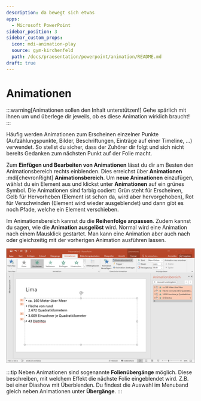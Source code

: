 ```yaml
---
description: da bewegt sich etwas
apps:
  - Microsoft PowerPoint
sidebar_position: 3
sidebar_custom_props:
  icon: mdi-animation-play
  source: gym-kirchenfeld
  path: /docs/praesentation/powerpoint/animation/README.md
draft: true
---
```


# Animationen



:::warning[Animationen sollen den Inhalt unterstützen!]
Gehe spärlich mit ihnen um und überlege dir jeweils, ob es diese Animation wirklich braucht!
:::

Häufig werden Animationen zum Erscheinen einzelner Punkte (Aufzählungspunkte, Bilder, Beschriftungen, Einträge auf einer Timeline, ...) verwendet. So stellst du sicher, dass der Zuhörer dir folgt und sich nicht bereits Gedanken zum nächsten Punkt auf der Folie macht.

Zum **Einfügen und Bearbeiten von Animationen** lässt du dir am Besten den Animationsbereich rechts einblenden. Dies erreichst über __Animationen__ :mdi[chevronRight] __Animationsbereich__. Um **neue Animationen** einzufügen, wählst du ein Element aus und klickst unter __Animationen__ auf ein grünes Symbol. Die Animationen sind farbig codiert: Grün steht für Erscheinen, Gelb für Hervorheben (Element ist schon da, wird aber hervorgehoben), Rot für Verschwinden (Element wird wieder ausgeblendet) und dann gibt es noch Pfade, welche ein Element verschieben.

Im Animationsbereich kannst du die **Reihenfolge anpassen**. Zudem kannst du sagen, wie die **Animation ausgelöst** wird. Normal wird eine Animation nach einem Mausklick gestartet. Man kann eine Animation aber auch nach oder gleichzeitig mit der vorherigen Animation ausführen lassen.

![Powerpoint mit Menuband «Animationen» und «Animationsbereich»](./images/animation.png)

:::tip
Neben Animationen sind sogenannte **Folienübergänge** möglich. Diese beschreiben, mit welchem Effekt die nächste Folie eingeblendet wird. Z.B. bei einer Diashow mit Überblenden. Du findest die Auswahl im Menuband gleich neben Animationen unter __Übergänge__.
:::
